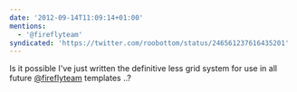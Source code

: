 ```yaml
---
date: '2012-09-14T11:09:14+01:00'
mentions:
  - '@fireflyteam'
syndicated: 'https://twitter.com/roobottom/status/246561237616435201'
---
```

Is it possible I've just written the definitive less grid system for use in all future [@fireflyteam](https://twitter.com/@fireflyteam) templates ..?

